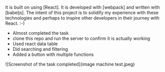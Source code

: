 It is built on using [React]. It is developed with [webpack] and written with [babeljs]. 
The intent of this project is to solidify my experience with these technologies and perhaps to inspire other developers in their journey with React. :-)

- Almost completed the task
- clone this repo and run the server to confirm it is actually working
- Used react data table
- Did searching and filtering
- Added a button with multiple functions

![Screenshot of the task completed](image machine test.jpeg)
